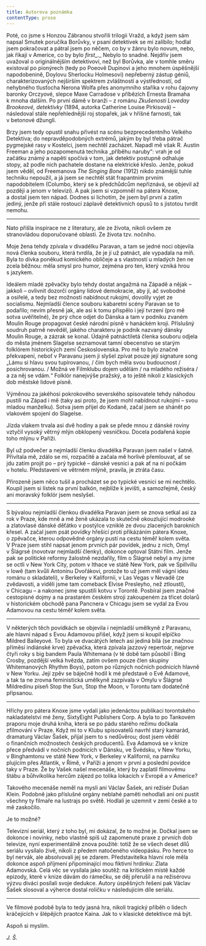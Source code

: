 ```yaml
---
title: Autorova poznámka
contentType: prose
---
```


<section>

Poté, co jsme s Honzou Zábranou stvořili trilogii Vražd, a když jsem sám napsal Smutek poručíka Borůvky, v psaní detektivek se mi zalíbilo; hodlal jsem pokračovat a pátral jsem po něčem, co by v žánru bylo novum, nebo, jak říkají v Americe, co by bylo _first__._ Nebylo to snadné. Nejdřív jsem uvažoval o originálnějším detektivovi, než byl Borůvka, ale v tomhle směru existoval po pionýrech (tedy po Poeově Dupinovi a jeho mnohem úspěšnější napodobenině, Doylovu Sherlocku Holmesovi) nepřeberný zástup géniů, charakterizovaných nejširším spektrem zvláštností a výstředností, od nehybného tlusťocha Nerona Wolfa přes anonymního staříka v rohu čajovny baronky Orczyové, slepce Maxe Carradose v příbězích Ernesta Bramaha k mnoha dalším. Po první dámě v branži – z románu _Zkušenosti Loveday Brookeové, detektivky_ (1894, autorka Catherine Louise Pirkisová) – následoval stále nepřehlednější roj stopařek, jak v hříšné farnosti, tak v betonové džungli.

Brzy jsem tedy opustil snahu přivést na scénu bezprecedentního Velkého Detektiva; do nepravděpodobných extrémů, jakým by byl třeba pátrač pygmejské rasy v Kostelci, jsem nechtěl zacházet. Napadl mě však R. Austin Freeman a jeho pozapomenutá technika „příběhu naruby“: vrah je od začátku známý a napětí spočívá v tom, jak detektiv postupně odhaluje stopy, až podle nich pachatele dostane na elektrické křeslo. Jenže, pokud jsem věděl, od Freemanova _The Singing Bone_ (1912) nikdo známější tuhle techniku nepoužil, a já jsem se nechtěl stát frapantním prvním napodobitelem (Columbo, který se k předchůdcům nepřiznává, se objevil až později a jenom v televizi). A pak jsem si vzpomněl na pátera Knoxe, a dostal jsem ten nápad. Dodnes si lichotím, že jsem byl první a zatím jediný, jenže při stále rostoucí záplavě detektivních opusů to s jistotou tvrdit nemohu.

* * *

Nato přišla inspirace ne z literatury, ale ze života, nikoli ovšem ze stranovládou doporučované oblasti. Ze života tzv. nočního.

Moje žena tehdy zpívala v divadélku Paravan, a tam se jedné noci objevila nová členka souboru, která tvrdila, že je jí už patnáct, ale vypadala na míň. Byla to dívka poněkud komického obličeje a s vlastností u mladých žen ne zcela běžnou: měla smysl pro humor, zejména pro ten, který vzniká hrou s jazykem.

Ideálem mladé zpěvačky bylo tehdy dostat angažmá na Západě a nějak – jakkoli – ovlivnit dozorčí orgány lidové demokracie, aby jí, ač svobodné a osiřelé, a tedy bez možnosti nabídnout rukojmí, dovolily vyjet ze socialismu. Nejmladší člence souboru kabaretní scény Paravan se to podařilo; nevím přesně jak, ale asi k tomu přispělo i její tvrzení (pro mě sotva uvěřitelné), že prý chce odjet do Dánska a tam v podniku zvaném Moulin Rouge propagovat české národní písně v hanáckém kroji. Příslušný soudruh patrně nevěděl, jakého charakteru je podnik nazvaný dánsky Moulin Rouge, a zázrak se konal. Údajně patnáctiletá členka souboru odjela do města jménem Slagelse seznamovat tamní obecenstvo se starým folklórem historických zemí Československa. Pro mě to bylo značné překvapení, neboť v Paravanu jsem ji slyšel zpívat pouze její signature song „Lámu si hlavu svou tupírovanou, / čím bych měla svou budoucnost / posichrovanou. / Možná ve Filmklubu dojem udělám / na mladého režiséra / a za něj se vdám.“ Folklór nanejvýše pražský, a to ještě nikoli z klasických dob městské lidové písně.

Výměnou za jakéhosi pokrokového severského spisovatele tehdy náhodou pustili na Západ i mě (taky asi proto, že jsem mohl nabídnout rukojmí – svou mladou manželku). Sotva jsem přijel do Kodaně, začal jsem se shánět po vlakovém spojení do Slagelse.

Jízda vlakem trvala asi dvě hodiny a pak se přede mnou z dánské roviny vztyčil vysoký větrný mlýn obklopený vesničkou. Docela podařená kopie toho mlýnu v Paříži.

Byl už podvečer a nejmladší členku divadélka Paravan jsem našel v šatně. Přivítala mě, zdálo se mi, rozpačitě a začala mě horlivě přemlouvat, ať se jdu zatím projít po – prý typické – dánské vesnici a pak ať na ni počkám v hotelu. Představení ve větrném mlýně, pravila, je ztráta času.

Přirozeně jsem něco tušil a procházet se po typické vesnici se mi nechtělo. Koupil jsem si lístek na první balkón, nejblíže k jevišti, a samozřejmě, český ani moravský folklór jsem neslyšel.

* * *

S bývalou nejmladší členkou divadélka Paravan jsem se znova setkal asi za rok v Praze, kde mně a mé ženě ukázala to skutečně okouzlující modrooké a zlatovlasé dánské děťátko v postýlce vzniklé ze dvou zlacených barokních křesel. A začal jsem psát povídky hřešící proti přikázáním pátera Knoxe, o zpěvačce, kterou odpovědné orgány pustí na cestu téměř kolem světa. V Praze jsem stihl napsat jenom prvních pár povídek, jednu z nich, Omyl v Šlágrsé (novotvar nejmladší členky), dokonce optoval Státní film. Jenže pak se politické reformy žalostně nezdařily, film o Šlágrsé nebyl a my jsme se octli v New York City, potom v Ithace ve státě New York, pak ve Spillvillu v Iowě (tam kvůli Antonínu Dvořákovi, protože to už jsem měl vágní ideu románu o skladateli), v Berkeley v Kalifornii, v Las Vegas v Nevadě (ze zvědavosti, a viděli jsme tam comeback Elvise Presleyho, než ztloustl), v Chicagu – a nakonec jsme spustili kotvu v Torontě. Posbíral jsem značné cestopisné dojmy a na prastarém českém stroji zakoupeném za třicet dolarů v historickém obchodě pana Pancnera v Chicagu jsem se vydal za Evou Adamovou na cestu téměř kolem světa.

* * *

V některých těch povídkách se objevila i nejmladší umělkyně z Paravanu, ale hlavní nápad s Evou Adamovou přišel, když jsem si koupil elpíčko Mildred Baileyové. To byla ve dvacátých letech asi jediná bílá (se značnou příměsí indiánské krve) zpěvačka, která zpívala jazzový repertoár, nejprve čtyři roky s big bandem Paula Whitemana (v té době tam působil i Bing Crosby, pozdější velká hvězda, zatím ovšem pouze člen skupiny Whitemanových Rhythm Boys), potom po různých nočních podnicích hlavně v New Yorku. Její zpěv se báječně hodil k mé představě o Evě Adamové, a tak ta ne zrovna feministická umělkyně zazpívala v Omylu v Šlágrsé Mildredinu píseň Stop the Sun, Stop the Moon, v Torontu tam dodatečně připsanou.

* * *

Hříchy pro pátera Knoxe jsme vydali jako jedenáctou publikaci torontského nakladatelství mé ženy, SixtyEight Publishers Corp. A byla to po Tankovém praporu moje druhá kniha, která se po pádu starého režimu dočkala zfilmování v Praze. Když mi to v Klubu spisovatelů navrhl starý kamarád, dramaturg Václav Šašek, přijal jsem to s nedůvěrou; dost jsem věděl o finančních možnostech českých producentů. Eva Adamová se v knize přece předvádí v nočních podnicích v Dánsku, ve Švédsku, v New Yorku, v Binghamtonu ve státě New York, v Berkeley v Kalifornii, na parníku plujícím přes Atlantik, v Římě, v Paříži a jenom v první a poslední povídce taky v Praze. Že by Vašek našel mecenáše, který by zaplatil filmovému štábu a bůhvíkolika hercům zájezd po tolika lokacích v Evropě a v Americe?

Takového mecenáše neměl na mysli ani Václav Šašek, ani režisér Dušan Klein. Podobně jako příslušné orgány neblahé paměti nehodlali ani oni pustit všechny ty filmaře na lustrajs po světě. Hodlali je uzemnit v zemi české a to mě zaskočilo.

Je to možné?

Televizní seriál, který z toho byl, mi dokázal, že to možné je. Dočkal jsem se dokonce i novinky, nebo vlastně spíš už zapomenuté praxe z prvních dob televize, nyní experimentálně znova použité: totiž že se všech deset dílů seriálu vysílalo živě, nikoli z předem natočeného videopásku. Pro herce to byl nervák, ale absolvovali jej se zdarem. Představitelka hlavní role měla dokonce aspoň příjmení připomínající mou fiktivní hrdinku: Zlata Adamovská. Celá věc se vysílala jako soutěž: na kritickém místě každé epizody, které v knize dávám do rámečku, se děj přerušil a na režisérovu výzvu diváci posílali svoje dedukce. Autory úspěšných řešení pak Václav Šašek slosoval a výherce dostal roličku v následujícím díle seriálu.

* * *

Ve filmové podobě byla to tedy jasná hra, nikoli tragický příběh o lidech kráčejících v šlépějích praotce Kaina. Jak to v klasické detektivce má být.

Aspoň si myslím.

_J. Š._

</section>
